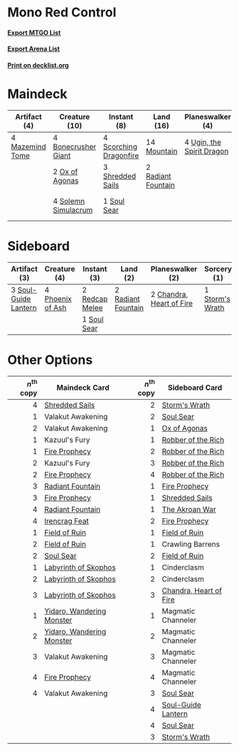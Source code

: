 # Mono Red Control

#### [Export MTGO List](../collection/Mono%20Red%20Control/Mono%20Red%20Control.txt)
#### [Export Arena List](../collection/Mono%20Red%20Control/Mono%20Red%20Control_arena.txt)
#### [Print on decklist.org](http://decklist.org/?deckmain=4%09Bonecrusher%20Giant%0A4%09Crawling%20Barrens%0A3%09Irencrag%20Feat%0A4%09Mazemind%20Tome%0A14%09Mountain%0A2%09Ox%20of%20Agonas%0A2%09Radiant%20Fountain%0A4%09Scorching%20Dragonfire%0A4%09Shatterskull%20Smashing%0A3%09Shredded%20Sails%0A4%09Solemn%20Simulacrum%0A1%09Soul%20Sear%0A4%09Spikefield%20Hazard%0A3%09Storm's%20Wrath%0A4%09Ugin,%20the%20Spirit%20Dragon&deckside=2%09Chandra,%20Heart%20of%20Fire%0A4%09Phoenix%20of%20Ash%0A2%09Radiant%20Fountain%0A2%09Redcap%20Melee%0A1%09Soul%20Sear%0A3%09Soul-Guide%20Lantern%0A1%09Storm's%20Wrath)
# Maindeck

|                                       Artifact (4)                                       |                                        Creature (10)                                         |                                           Instant (8)                                           |                                          Land (16)                                          |                                          Planeswalker (4)                                          |                                       Sorcery (6)                                        |     Unknown (12)      |
|------------------------------------------------------------------------------------------|----------------------------------------------------------------------------------------------|-------------------------------------------------------------------------------------------------|---------------------------------------------------------------------------------------------|----------------------------------------------------------------------------------------------------|------------------------------------------------------------------------------------------|-----------------------|
|4 [Mazemind Tome](http://gatherer.wizards.com/Pages/Card/Details.aspx?multiverseid=485555)|4 [Bonecrusher Giant](http://gatherer.wizards.com/Pages/Card/Details.aspx?multiverseid=473077)|4 [Scorching Dragonfire](http://gatherer.wizards.com/Pages/Card/Details.aspx?multiverseid=473101)|14 [Mountain](http://gatherer.wizards.com/Pages/Card/Details.aspx?multiverseid=439859)       |4 [Ugin, the Spirit Dragon](http://gatherer.wizards.com/Pages/Card/Details.aspx?multiverseid=391948)|3 [Irencrag Feat](http://gatherer.wizards.com/Pages/Card/Details.aspx?multiverseid=473089)|4 Crawling Barrens     |
|                                                                                          |2 [Ox of Agonas](http://gatherer.wizards.com/Pages/Card/Details.aspx?multiverseid=476398)     |3 [Shredded Sails](http://gatherer.wizards.com/Pages/Card/Details.aspx?multiverseid=479656)      |2 [Radiant Fountain](http://gatherer.wizards.com/Pages/Card/Details.aspx?multiverseid=438810)|                                                                                                    |3 [Storm's Wrath](http://gatherer.wizards.com/Pages/Card/Details.aspx?multiverseid=476408)|4 Shatterskull Smashing|
|                                                                                          |4 [Solemn Simulacrum](http://gatherer.wizards.com/Pages/Card/Details.aspx?multiverseid=389682)|1 [Soul Sear](http://gatherer.wizards.com/Pages/Card/Details.aspx?multiverseid=485483)           |                                                                                             |                                                                                                    |                                                                                          |4 Spikefield Hazard    |


# Sideboard

|                                         Artifact (3)                                          |                                       Creature (4)                                        |                                       Instant (3)                                       |                                          Land (2)                                           |                                         Planeswalker (2)                                          |                                       Sorcery (1)                                        |
|-----------------------------------------------------------------------------------------------|-------------------------------------------------------------------------------------------|-----------------------------------------------------------------------------------------|---------------------------------------------------------------------------------------------|---------------------------------------------------------------------------------------------------|------------------------------------------------------------------------------------------|
|3 [Soul-Guide Lantern](http://gatherer.wizards.com/Pages/Card/Details.aspx?multiverseid=476488)|4 [Phoenix of Ash](http://gatherer.wizards.com/Pages/Card/Details.aspx?multiverseid=476399)|2 [Redcap Melee](http://gatherer.wizards.com/Pages/Card/Details.aspx?multiverseid=473097)|2 [Radiant Fountain](http://gatherer.wizards.com/Pages/Card/Details.aspx?multiverseid=438810)|2 [Chandra, Heart of Fire](http://gatherer.wizards.com/Pages/Card/Details.aspx?multiverseid=485458)|1 [Storm's Wrath](http://gatherer.wizards.com/Pages/Card/Details.aspx?multiverseid=476408)|
|                                                                                               |                                                                                           |1 [Soul Sear](http://gatherer.wizards.com/Pages/Card/Details.aspx?multiverseid=485483)   |                                                                                             |                                                                                                   |                                                                                          |


# Other Options

|*n*<sup>th</sup> copy|                                           Maindeck Card                                            |*n*<sup>th</sup> copy|                                         Sideboard Card                                          |
|--------------------:|----------------------------------------------------------------------------------------------------|--------------------:|-------------------------------------------------------------------------------------------------|
|                    4|[Shredded Sails](http://gatherer.wizards.com/Pages/Card/Details.aspx?multiverseid=479656)           |                    2|[Storm's Wrath](http://gatherer.wizards.com/Pages/Card/Details.aspx?multiverseid=476408)         |
|                    1|Valakut Awakening                                                                                   |                    2|[Soul Sear](http://gatherer.wizards.com/Pages/Card/Details.aspx?multiverseid=485483)             |
|                    2|Valakut Awakening                                                                                   |                    1|[Ox of Agonas](http://gatherer.wizards.com/Pages/Card/Details.aspx?multiverseid=476398)          |
|                    1|Kazuul's Fury                                                                                       |                    1|[Robber of the Rich](http://gatherer.wizards.com/Pages/Card/Details.aspx?multiverseid=473100)    |
|                    1|[Fire Prophecy](http://gatherer.wizards.com/Pages/Card/Details.aspx?multiverseid=479636)            |                    2|[Robber of the Rich](http://gatherer.wizards.com/Pages/Card/Details.aspx?multiverseid=473100)    |
|                    2|Kazuul's Fury                                                                                       |                    3|[Robber of the Rich](http://gatherer.wizards.com/Pages/Card/Details.aspx?multiverseid=473100)    |
|                    2|[Fire Prophecy](http://gatherer.wizards.com/Pages/Card/Details.aspx?multiverseid=479636)            |                    4|[Robber of the Rich](http://gatherer.wizards.com/Pages/Card/Details.aspx?multiverseid=473100)    |
|                    3|[Radiant Fountain](http://gatherer.wizards.com/Pages/Card/Details.aspx?multiverseid=438810)         |                    1|[Fire Prophecy](http://gatherer.wizards.com/Pages/Card/Details.aspx?multiverseid=479636)         |
|                    3|[Fire Prophecy](http://gatherer.wizards.com/Pages/Card/Details.aspx?multiverseid=479636)            |                    1|[Shredded Sails](http://gatherer.wizards.com/Pages/Card/Details.aspx?multiverseid=479656)        |
|                    4|[Radiant Fountain](http://gatherer.wizards.com/Pages/Card/Details.aspx?multiverseid=438810)         |                    1|[The Akroan War](http://gatherer.wizards.com/Pages/Card/Details.aspx?multiverseid=476375)        |
|                    4|[Irencrag Feat](http://gatherer.wizards.com/Pages/Card/Details.aspx?multiverseid=473089)            |                    2|[Fire Prophecy](http://gatherer.wizards.com/Pages/Card/Details.aspx?multiverseid=479636)         |
|                    1|[Field of Ruin](http://gatherer.wizards.com/Pages/Card/Details.aspx?multiverseid=435415)            |                    1|[Field of Ruin](http://gatherer.wizards.com/Pages/Card/Details.aspx?multiverseid=435415)         |
|                    2|[Field of Ruin](http://gatherer.wizards.com/Pages/Card/Details.aspx?multiverseid=435415)            |                    1|Crawling Barrens                                                                                 |
|                    2|[Soul Sear](http://gatherer.wizards.com/Pages/Card/Details.aspx?multiverseid=485483)                |                    2|[Field of Ruin](http://gatherer.wizards.com/Pages/Card/Details.aspx?multiverseid=435415)         |
|                    1|[Labyrinth of Skophos](http://gatherer.wizards.com/Pages/Card/Details.aspx?multiverseid=476494)     |                    1|Cinderclasm                                                                                      |
|                    2|[Labyrinth of Skophos](http://gatherer.wizards.com/Pages/Card/Details.aspx?multiverseid=476494)     |                    2|Cinderclasm                                                                                      |
|                    3|[Labyrinth of Skophos](http://gatherer.wizards.com/Pages/Card/Details.aspx?multiverseid=476494)     |                    3|[Chandra, Heart of Fire](http://gatherer.wizards.com/Pages/Card/Details.aspx?multiverseid=485458)|
|                    1|[Yidaro, Wandering Monster](http://gatherer.wizards.com/Pages/Card/Details.aspx?multiverseid=479661)|                    1|Magmatic Channeler                                                                               |
|                    2|[Yidaro, Wandering Monster](http://gatherer.wizards.com/Pages/Card/Details.aspx?multiverseid=479661)|                    2|Magmatic Channeler                                                                               |
|                    3|Valakut Awakening                                                                                   |                    3|Magmatic Channeler                                                                               |
|                    4|[Fire Prophecy](http://gatherer.wizards.com/Pages/Card/Details.aspx?multiverseid=479636)            |                    4|Magmatic Channeler                                                                               |
|                    4|Valakut Awakening                                                                                   |                    3|[Soul Sear](http://gatherer.wizards.com/Pages/Card/Details.aspx?multiverseid=485483)             |
|                     |                                                                                                    |                    4|[Soul-Guide Lantern](http://gatherer.wizards.com/Pages/Card/Details.aspx?multiverseid=476488)    |
|                     |                                                                                                    |                    4|[Soul Sear](http://gatherer.wizards.com/Pages/Card/Details.aspx?multiverseid=485483)             |
|                     |                                                                                                    |                    3|[Storm's Wrath](http://gatherer.wizards.com/Pages/Card/Details.aspx?multiverseid=476408)         |

